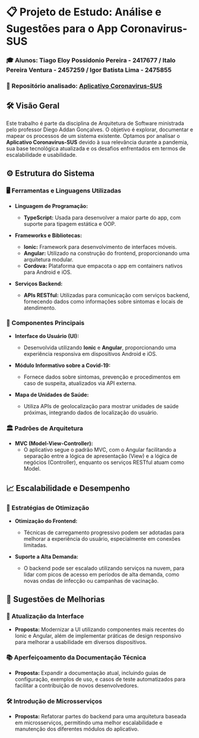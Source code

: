 # :clipboard: Projeto de Estudo: Análise e Sugestões para o App Coronavirus-SUS

### :mortar_board: Alunos:  Tiago Eloy Possidonio Pereira - 2417677 / Italo Pereira Ventura - 2457259 / Igor Batista Lima - 2475855

### :open_file_folder: Repositório analisado: [Aplicativo Coronavirus-SUS](https://github.com/spbgovbr/aplicativo-coronavirus-sus)

## 🛠️ Visão Geral
Este trabalho é parte da disciplina de Arquitetura de Software ministrada pelo professor Diego Addan Gonçalves. O objetivo é explorar, documentar e mapear os processos de um sistema existente. Optamos por analisar o **Aplicativo Coronavirus-SUS** devido à sua relevância durante a pandemia, sua base tecnológica atualizada e os desafios enfrentados em termos de escalabilidade e usabilidade.

## ⚙️ Estrutura do Sistema
### 🖥️ Ferramentas e Linguagens Utilizadas
- **Linguagem de Programação:**
  - **TypeScript:** Usada para desenvolver a maior parte do app, com suporte para tipagem estática e OOP.

- **Frameworks e Bibliotecas:**
  - **Ionic:** Framework para desenvolvimento de interfaces móveis.
  - **Angular:** Utilizado na construção do frontend, proporcionando uma arquitetura modular.
  - **Cordova:** Plataforma que empacota o app em containers nativos para Android e iOS.

- **Serviços Backend:**
  - **APIs RESTful:** Utilizadas para comunicação com serviços backend, fornecendo dados como informações sobre sintomas e locais de atendimento.
  
 ### 🧩 Componentes Principais
- **Interface do Usuário (UI):**
  - Desenvolvida utilizando **Ionic** e **Angular**, proporcionando uma experiência responsiva em dispositivos Android e iOS.

- **Módulo Informativo sobre a Covid-19:**
  - Fornece dados sobre sintomas, prevenção e procedimentos em caso de suspeita, atualizados via API externa.

- **Mapa de Unidades de Saúde:**
  - Utiliza APIs de geolocalização para mostrar unidades de saúde próximas, integrando dados de localização do usuário.

### 🏛️ Padrões de Arquitetura

- **MVC (Model-View-Controller):**
  - O aplicativo segue o padrão MVC, com o Angular facilitando a separação entre a lógica de apresentação (View) e a lógica de negócios (Controller), enquanto os serviços RESTful atuam como Model.

## 📈 Escalabilidade e Desempenho

### 🔧 Estratégias de Otimização

- **Otimização do Frontend:**
  - Técnicas de carregamento progressivo podem ser adotadas para melhorar a experiência do usuário, especialmente em conexões limitadas.

- **Suporte a Alta Demanda:**
  - O backend pode ser escalado utilizando serviços na nuvem, para lidar com picos de acesso em períodos de alta demanda, como novas ondas de infecção ou campanhas de vacinação.

## 🚀 Sugestões de Melhorias

### 🎨 Atualização da Interface
- **Proposta:** Modernizar a UI utilizando componentes mais recentes do Ionic e Angular, além de implementar práticas de design responsivo para melhorar a usabilidade em diversos dispositivos.

### 📚 Aperfeiçoamento da Documentação Técnica
- **Proposta:** Expandir a documentação atual, incluindo guias de configuração, exemplos de uso, e casos de teste automatizados para facilitar a contribuição de novos desenvolvedores.

### 🛠️ Introdução de Microsserviços
- **Proposta:** Refatorar partes do backend para uma arquitetura baseada em microsserviços, permitindo uma melhor escalabilidade e manutenção dos diferentes módulos do aplicativo.

